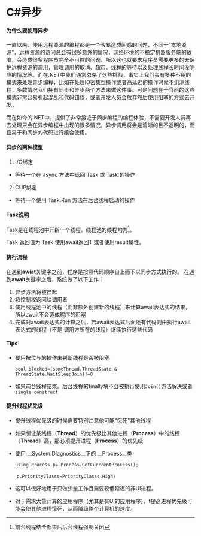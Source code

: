# C#异步

#### 为什么要使用异步
一直以来，使用远程资源的编程都是一个容易造成困惑的问题，不同于“本地资源”，远程资源的访问总会有很多意外的情况，网络环境的不稳定机器服务端的故障，会造成很多程序员完全不可控的问题，所以这也就要求程序员需要更多的去保护远程资源的调用，管理调用的取消、超市、线程的等待以及处理线程长时间没响应的情况等。而在.NET中我们通常忽略了这些挑战，事实上我们会有多种不用的模式来处理异步编程，比如在处理IO密集型操作或者高延迟的操作时候不组测线程，多数情况我们拥有同步和异步两个方法来做这件事。可是问题在于当前的这些模式非常容易引起混乱和代码错误，或者开发人员会放弃然后使用阻塞的方式去开发。

而在如今的.NET中，提供了非常接近于同步编程的编程体验，不需要开发人员再去处理只会在异步编程中出现的很多情况，异步调用将会是清晰的且不透明的，而且易于和同步的代码进行组合使用。

#### 异步的两种模型

1. I/O绑定
   
- 等待一个在 async 方法中返回 Task 或 Task<T> 的操作
  
2. CUP绑定

- 等待一个使用 Task.Run 方法在后台线程启动的操作

   

#### Task说明

Task是在线程池中开辟一个线程。线程池的线程均为[^后台线程]。

[^后台线程]:前台线程结全部束后后台线程强制关闭

Task<T> 返回值为 Task<T> 使用await返回T 或者使用result属性。

#### 执行流程

在遇到**awiat**关键字之前，程序是按照代码顺序自上而下以同步方式执行的。
在遇到**await**关键字之后，系统做了以下工作：

1.  异步方法将被挂起
2.  将控制权返回给调用者
3.  使用线程池中的线程（而非额外创建新的线程）来计算await表达式的结果，所以await不会造成程序的阻塞
4.  完成对await表达式的计算之后，若await表达式后面还有代码则由执行await表达式的线程（不是  调用方所在的线程）继续执行这些代码



#### Tips

- 要用按位与的操作来判断线程是否被阻塞

  `bool blocked=(someThread.ThreadState & ThreadState.WaitSleepJoin)!=0`

- 如果前台线程结束。后台线程的finally块不会被执行使用`Join()`方法解决或者`single construct`

#### 提升线程优先级

- 提升线程优先级的时候需要特别注意他可能"饿死"其他线程

- 如果想让某线程（__Thread__）的优先级比其他进程（__Process__）中的线程（__Thread__）高，那必须提升进程（__Process__）的优先级

- 使用 __System.Diagnostics__下的 __Process__类  

    `using Process p= Process.GetCurrrentProcess();`

  ​              `p.PriorityClasss=PriorityClasss.High;`

  

- 这可以很好地用于只做少量工作且需要较低延迟的非UI进程。

- 对于需求大量计算的应用程序（尤其是有UI的应用程序），t提高进程优先级可能会使其他进程饿死，从而降级整个计算机的速度。

  

  


